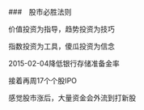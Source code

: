 


###　股市必胜法则

价值投资为指导，趋势投资为技巧

指数投资为工具，傻瓜投资为信念



2015-02-04降低银行存储准备金率

接着再周17个个股IPO

感觉股市涨后，大量资金会外流到打新股